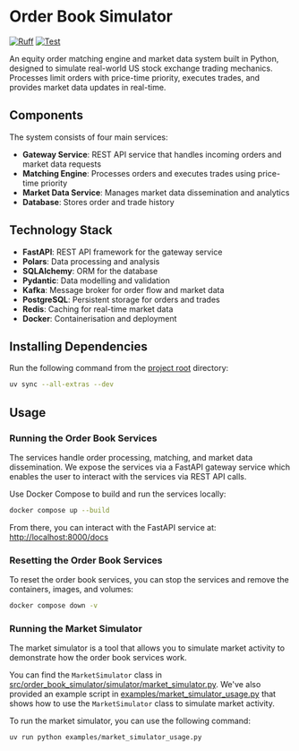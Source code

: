 # Order Book Simulator

[![Ruff](https://img.shields.io/endpoint?url=https://raw.githubusercontent.com/astral-sh/ruff/main/assets/badge/v2.json)](https://github.com/astral-sh/ruff)
[![Test](https://github.com/IsaacCheng9/order-book-simulator/actions/workflows/test.yml/badge.svg)](https://github.com/IsaacCheng9/order-book-simulator/actions/workflows/test.yml)

An equity order matching engine and market data system built in Python, designed
to simulate real-world US stock exchange trading mechanics. Processes limit
orders with price-time priority, executes trades, and provides market data
updates in real-time.

## Components

The system consists of four main services:

- **Gateway Service**: REST API service that handles incoming orders and market
  data requests
- **Matching Engine**: Processes orders and executes trades using price-time
  priority
- **Market Data Service**: Manages market data dissemination and analytics
- **Database**: Stores order and trade history

## Technology Stack

- **FastAPI**: REST API framework for the gateway service
- **Polars**: Data processing and analysis
- **SQLAlchemy**: ORM for the database
- **Pydantic**: Data modelling and validation
- **Kafka**: Message broker for order flow and market data
- **PostgreSQL**: Persistent storage for orders and trades
- **Redis**: Caching for real-time market data
- **Docker**: Containerisation and deployment

## Installing Dependencies

Run the following command from the [project root](./) directory:

```bash
uv sync --all-extras --dev
```

## Usage

### Running the Order Book Services

The services handle order processing, matching, and market data dissemination.
We expose the services via a FastAPI gateway service which enables the user to
interact with the services via REST API calls.

Use Docker Compose to build and run the services locally:

```bash
docker compose up --build
```

From there, you can interact with the FastAPI service at:
[http://localhost:8000/docs](http://localhost:8000/docs)

### Resetting the Order Book Services

To reset the order book services, you can stop the services and remove the
containers, images, and volumes:

```bash
docker compose down -v
```

### Running the Market Simulator

The market simulator is a tool that allows you to simulate market activity to
demonstrate how the order book services work.

You can find the `MarketSimulator` class in
[src/order_book_simulator/simulator/market_simulator.py](./src/order_book_simulator/simulator/market_simulator.py).
We've also provided an example script in
[examples/market_simulator_usage.py](./examples/market_simulator_usage.py) that
shows how to use the `MarketSimulator` class to simulate market activity.

To run the market simulator, you can use the following command:

```bash
uv run python examples/market_simulator_usage.py
```

